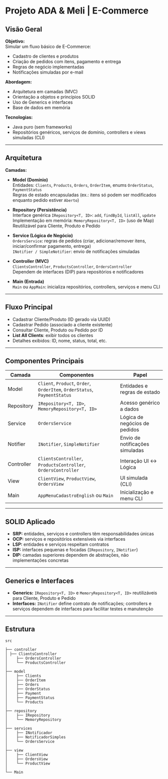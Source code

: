 # Projeto ADA & Meli | E-Commerce

## Visão Geral

**Objetivo:**  
Simular um fluxo básico de E-Commerce:
- Cadastro de clientes e produtos
- Criação de pedidos com itens, pagamento e entrega
- Regras de negócio implementadas
- Notificações simuladas por e-mail

**Abordagem:**
- Arquitetura em camadas (MVC)
- Orientação a objetos e princípios SOLID
- Uso de Generics e interfaces
- Base de dados em memória

**Tecnologias:**
- Java puro (sem frameworks)
- Repositórios genéricos, serviços de domínio, controllers e views simuladas (CLI)

---

## Arquitetura

**Camadas:**

- **Model (Domínio)**  
  Entidades: `Clients`, `Products`, `Orders`, `OrderItem`, enums `OrderStatus`, `PaymentStatus`  
  Regras de estado encapsuladas (ex.: itens só podem ser modificados enquanto pedido estiver `Aberto`)

- **Repository (Persistência)**  
  Interface genérica `IRepository<T, ID>`: `add`, `findById`, `listAll`, `update`  
  Implementação em memória: `MemoryRepository<T, ID>` (uso de Map)  
  Reutilizável para Cliente, Produto e Pedido

- **Service (Lógica de Negócio)**  
  `OrdersService`: regras de pedidos (criar, adicionar/remover itens, iniciar/confirmar pagamento, entrega)  
  `INotifier / SimpleNotifier`: envio de notificações simuladas

- **Controller (MVC)**  
  `ClientsController`, `ProductsController`, `OrdersController`  
  Dependem de interfaces (DIP) para repositórios e notificadores

- **Main (Entrada)**  
  `Main` ou `AppMain`: inicializa repositórios, controllers, serviços e menu CLI

---

## Fluxo Principal

- Cadastrar Cliente/Produto (ID gerado via UUID)
- Cadastrar Pedido (associado a cliente existente)
- Consultar Cliente, Produto ou Pedido por ID
- **List All Clients**: exibir todos os clientes
- Detalhes exibidos: ID, nome, status, total, etc.

---

## Componentes Principais

| Camada      | Componentes                          | Papel |
|------------|-------------------------------------|------|
| Model       | `Client`, `Product`, `Order`, `OrderItem`, `OrderStatus`, `PaymentStatus` | Entidades e regras de estado |
| Repository  | `IRepository<T, ID>`, `MemoryRepository<T, ID>` | Acesso genérico a dados |
| Service     | `OrdersService`                     | Lógica de negócios de pedidos |
| Notifier    | `INotifier`, `SimpleNotifier`       | Envio de notificações simuladas |
| Controller  | `ClientsController`, `ProductsController`, `OrdersController` | Interação UI ↔ Lógica |
| View        | `ClientView`, `ProductView`, `OrdersView` | UI simulada (CLI) |
| Main        | `AppMenuCadastroEnglish` ou `Main`  | Inicialização e menu CLI |

---

## SOLID Aplicado

- **SRP:** entidades, serviços e controllers têm responsabilidades únicas
- **OCP:** serviços e repositórios extensíveis via interfaces
- **LSP:** entidades e serviços respeitam contratos
- **ISP:** interfaces pequenas e focadas (`IRepository`, `INotifier`)
- **DIP:** camadas superiores dependem de abstrações, não implementações concretas

---

## Generics e Interfaces

- **Generics:** `IRepository<T, ID>` e `MemoryRepository<T, ID>` reutilizáveis para Cliente, Produto e Pedido
- **Interfaces:** `INotifier` define contrato de notificações; controllers e serviços dependem de interfaces para facilitar testes e manutenção

---

## Estrutura
```
src

├── controller
│ ├── ClientsController
│    ├── OrdersController
│    └── ProductsController
│
├── model
│    ├── Clients
│    ├── OrderItem
│    ├── Orders
│    ├── OrderStatus
│    ├── Payment
│    ├── PaymentStatus
│    └── Products
│
├── repository
│    ├── IRepository
│    └── MemoryRepository
│
├── services
│    ├── INotificador
│    ├── NotificadorSimples
│    └── OrdersService
│
├── view
│    ├── ClientView
│    ├── OrdersView
│    └── ProductView
│
└── Main
```